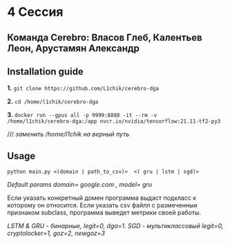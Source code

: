 # 4 Сессия
## Команда Cerebro: Власов Глеб, Калентьев Леон, Арустамян Александр

<!-- #region -->
## Installation guide
**1.** ```git clone https://github.com/L1chik/cerebro-dga```

**2.** ```cd /home/l1chik/cerebro-dga```

**3.** ```docker run --gpus all -p 9999:8888 -it --rm -v /home/l1chik/cerebro-dga:/app nvcr.io/nvidia/tensorflow:21.11-tf2-py3 ```

/// *заменить /home/l1chik на верный путь*

## Usage
```python main.py <(domain | path_to_csv)>  <( gru | lstm | sgd)> ```

*Default params domain= google.com , model= gru*

Если указать конкретный домен программа выдаст подкласс к которому он относится.
Если указать csv файлл с размеченныи признаком subclass, программа выведет метрики своей работы. 

*LSTM & GRU - бинарные, legit=0, dga=1. SGD - мультиклассовый legit=0, cryptolocker=1, goz=2, newgoz=3*

<!-- #endregion -->

```python

```
